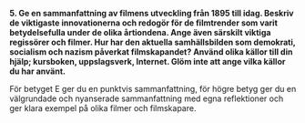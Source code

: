 **5. Ge en sammanfattning av filmens utveckling från 1895 till idag. Beskriv de viktigaste innovationerna och redogör för de filmtrender som varit betydelsefulla under de olika årtiondena. Ange även särskilt viktiga regissörer och filmer. Hur har den aktuella samhällsbilden som demokrati, socialism och nazism påverkat filmskapandet? Använd olika källor till din hjälp; kursboken, uppslagsverk, Internet. Glöm inte att ange vilka källor du har använt.**

För betyget E ger du en punktvis sammanfattning, för högre betyg ger du en välgrundade och nyanserade sammanfattning med egna reflektioner och ger klara exempel på olika filmer och filmskapare.